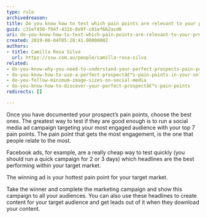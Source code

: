 ```yaml
---
type: rule
archivedreason: 
title: Do you know how to test which pain points are relevant to your prospect?
guid: c31ef450-f94f-431b-8e9f-c01ef662acd6
uri: do-you-know-how-to-test-which-pain-points-are-relevant-to-your-prospect
created: 2019-06-04T05:28:41.0000000Z
authors:
- title: Camilla Rosa Silva
  url: https://ssw.com.au/people/camilla-rosa-silva
related:
- do-you-know-why-you-need-to-understand-your-perfect-prospects-pain-points
- do-you-know-how-to-use-a-perfect-prospectâ€™s-pain-points-in-your-online-marketing
- do-you-follow-minimum-image-sizes-on-social-media
- do-you-know-how-to-discover-your-perfect-prospectâ€™s-pain-points
redirects: []

---
```


Once you have documented your prospect’s pain points, choose the best ones. The greatest way to test if they are good enough is to run a social media ad campaign targeting your most engaged audience with your top 7 pain points. The pain point that gets the most engagement, is the one that people relate to the most.


<!--endintro-->

Facebook ads, for example, are a really cheap way to test quickly (you should run a quick campaign for 2 or 3 days) which headlines are the best performing within your target market.<br>




The winning ad is your hottest pain point for your target market. 





Take the winner and complete the marketing campaign and show this campaign to all your audiences. You can also use these headlines to create content for your target audience and get leads out of it when they download your content.
